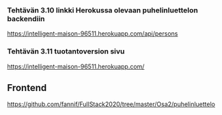 ### Tehtävän 3.10 linkki Herokussa olevaan puhelinluettelon backendiin

https://intelligent-maison-96511.herokuapp.com/api/persons

### Tehtävän 3.11 tuotantoversion sivu

https://intelligent-maison-96511.herokuapp.com/

## Frontend

https://github.com/fannif/FullStack2020/tree/master/Osa2/puhelinluettelo
